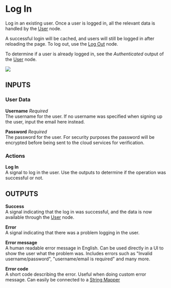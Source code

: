 # Log In

Log in an existing user. Once a user is logged in, all the relevant data is handled by the [User](modules/cloud-services-user-management/user.md) node.

A successful login will be cached, and users will still be logged in after reloading the page. To log out, use the [Log Out](modules/cloud-services-user-management/logout.md) node.

To determine if a user is already logged in, see the _Authenticated_ output of the [User](modules/cloud-services-user-management/user.md?id=outputs) node.

<div class="ndl-images">
    <img src="/modules/cloud-services-user-management/login.png" class="ndl-image med"></img>   
</div>

## INPUTS

### User Data
**Username**  _Required_  
The username for the user. If no username was specified when signing up the user, input the email here instead.

**Password**  _Required_  
The password for the user. For security purposes the password will be encrypted before being sent to the cloud services for verification.

### Actions

**Log In**  
A signal to log in the user.
Use the outputs to determine if the operation was successful or not.

## OUTPUTS

**Success**  
A signal indicating that the log in was successful, and the data is now available through the [User](modules/cloud-services-user-management/user.md?id=outputs) node.

**Error**  
A signal indicating that there was a problem logging in the user.

**Error message**  
A human readable error message in English. Can be used directly in a UI to show the user what the problem was. Includes errors such as "Invalid username/password", "username/email is required" and many more.

**Error code**  
A short code describing the error. Useful when doing custom error message. Can easily be connected to a [String Mapper](/nodes/utilities/string-mapper.md)
